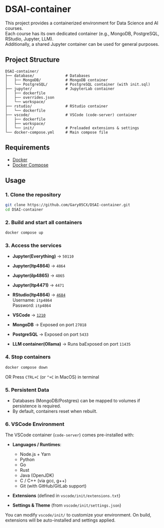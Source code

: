 # DSAI-container

This project provides a containerized environment for Data Science and AI courses.  
Each course has its own dedicated container (e.g., MongoDB, PostgreSQL, RStudio, Jupyter, LLM).  
Additionally, a shared Jupyter container can be used for general purposes.

## Project Structure

```
DSAI-container/
├── database/              # Databases
│   ├── MongoDB/           # MongoDB container
│   └── PostgreSQL/        # PostgreSQL container (with init.sql)
├── jupyter/               # JupyterLab container
│   ├── dockerfile
│   ├── overrides.json
│   └── workspace/
├── rstudio/               # RStudio container
│   └── dockerfile
├── vscode/                # VSCode (code-server) container
│   ├── dockerfile
│   ├── workspace/
│   └── init/              # Preloaded extensions & settings
└── docker-compose.yml     # Main compose file

````

## Requirements

- [Docker](https://docs.docker.com/get-docker/)
- [Docker Compose](https://docs.docker.com/compose/install/)

## Usage

### 1. Clone the repository
```bash
git clone https://github.com/Gary05CX/DSAI-container.git
cd DSAI-container
```

### 2. Build and start all containers
```bash
docker compose up 
```

### 3. Access the services

- **Jupyter(Everything)** → `50110`

- **Jupyter(Itp4864)** → `4864`

- **Jupyter(iIp4865)** → `4865`

- **Jupyter(Itp4471)** → `4471`

- **RStudio(Itp4864)** → [`4684`](http://localhost:4684)  
  Username: `itp4864`  
  Password: `itp4864`

- **VSCode** →  [`1210`](http://localhost:1210)  

- **MongoDB** → Exposed on port `27018`

- **PostgreSQL** → Exposed on port `5433`

- **LLM container(Ollama)** → Runs baExposed on port `11435`


### 4. Stop containers
```bash
docker compose down
```
OR
Press `CTRL+C` (or `^+C` in MacOS) in terminal

### 5. Persistent Data
- Databases (MongoDB/Postgres) can be mapped to volumes if persistence is required.
- By default, containers reset when rebuilt.

### 6. VSCode Environment

The VSCode container (`code-server`) comes pre-installed with:

* **Languages / Runtimes**:

  * Node.js + Yarn
  * Python
  * Go
  * Rust
  * Java (OpenJDK)
  * C / C++ (via gcc, g++)
  * Git (with GitHub/GitLab support)

* **Extensions** (defined in `vscode/init/extensions.txt`)

* **Settings & Theme** (from `vscode/init/settings.json`)

You can modify `vscode/init/` to customize your environment.
On build, extensions will be auto-installed and settings applied.
